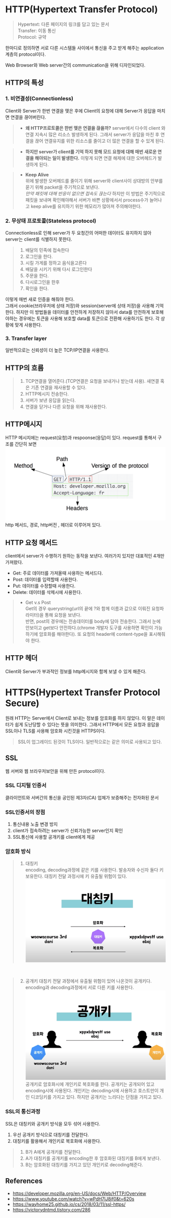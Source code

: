 # HTTP(Hypertext Transfer Protocol)
> Hypertext: 다른 페이지의 링크를 담고 있는 문서   
  Transfer: 이동 통신  
  Protocol: 규약  

한마디로 정의하면 서로 다른 시스템들 사이에서 통신을 주고 받게 해주는 application 계층의 protocol이다.
  
Web Browser와 Web server간의 communication을 위해 디자인되었다. 

## HTTP의 특성
 ### 1. 비연결성(Connectionless) 
 Client와 Server가 한번 연결을 맺은 후에 Client의 요청에 대해 Server가 응답을 마치면 연결을 끊어버린다.

 > - __왜 HTTP프로토콜은 한번 맺은 연결을 끊을까?__
    server에서 다수의 client 와 연결 지속시 많은 리소스 발생하게 된다. 그래서 server가 응답을 마친 후 연결을 끊어 연결유지를 위한 리소스를 줄이고 더 많은 연결을 할 수 있게 된다.

 > - __하지만 server가 client를 기억 하지 못해 모드 요청에 대해 매번 새로운 연결을 해야되는 일이 발생한다.__
     이렇게 되면 연결 해제에 대한 오버헤드가 발생하게 된다.

 > - __Keep Alive__  
     위에 발생한 오버헤드를 줄이기 위해 server와 client사이 상대방의 안부를 묻기 위해 packet을 주기적으로 보낸다.  
    _만약 패킷에 대해 반응이 없으면 접속도 끊는다_
      하지만 이 방법은 주기적으로 패킷을 보내며 확인해야해서 서버가 바쁜 상황에서서 process수가 늘어나고 keep alive를 유지하기 위한 메모리가 많아져 주의해야한다.
  
 
 ### 2. 무상태 프로토콜(Stateless protocol)
   Connectionless로 인해 server가 두 요청간의 어떠한 데이터도 유지하지 않아 server는 client를 식별하지 못한다.
 >   1. 배달의 민족에 접속한다
 >   2. 로그인을 한다.
 >   3. 시킬 가게를 정하고 음식을고른다
 >   4. 배달을 시키기 위해 다시 로그인한다
 >   5. 주문을 한다.
 >   6. 다시로그인을 한후
 >   7. 확인을 한다. 

 이렇게 매번 새로 인증을 해줘야 한다.  
 그래서 cookie(브라우저에 상태 저장)와 session(server에 상태 저장)을 사용해 기억한다.
 하지만 이 방법들을 데이터를 안전하게 저장하지 않아서 data를 안전하게 보호해야하는 경우에는 토큰을 사용해 보호할 data를 토큰으로 전환해 사용하기도 한다. 각 상황에 맞게 사용한다.

 ### 3. Transfer layer
   일반적으로는 신뢰성이 더 높은 TCP/IP연결을 사용한다. 

## HTTP의 흐름
> 1. TCP연결을 열어준다.(TCP연결은 요청을 보내거나 받는데 사용). 새연결 혹은 기존 연결을 재사용할 수 있다.  
> 2. HTTP메시지 전송한다.
> 3. 서버가 보낸 응답을 읽는다.
> 4. 연결을 닫거나 다른 요청을 위해 재사용한다.

 ## HTTP메시지
HTTP 메시지에는 request(요청)과 respoonse(응답)이 있다. 
request를 통해서 구조를 간단히 보면
![IMAGES](../images/httpResponse.png) 
http 메서드, 경로, http버전 , 헤더로 이루어져 있다.

 ## HTTP 요청 메서드
 client에서 server가 수행하기 원하는 동작을 보낸다. 여러가지 있지만 대표적인 4개만 가져왔다.

 - Get: 주로 데이터를 가져올때 사용하는 메서드다.
 - Post: 데이터를 입력할때 사용한다.
 - Put: 데이터를 수정할때 사용한다.
 - Delete: 데이터를 삭제시에 사용한다.

> - Get v.s Post  
  Get의 경우 querystring(url의 끝에 ?와 함께 이름과 값으로 이뤄진 요청파라미터)을 통해 요청을 보낸다.  
  반면, post의 경우에는 전송데이터를 body에 담아 전송한다. 그래서 눈에 안보이고 get보다 안전하다.(chrome 개발자 도구를 사용하면 확인이 가능하기에 암호화를 해야한다). 또 요청의 header에 content-type을 표시해줘야 한다.


  ## HTTP 헤더
  Client와 Server가 부과적인 정보를 http메시지와 함께 보낼 수 있게 해준다.  

# HTTPS(Hypertext Transfer Protocol Secure)
원래 HTTP는 Server에서 Client로 보내는 정보를 암호화를 하지 않았다. 이 말은 데이터가 쉽게 도난당할 수 있다는 뜻을 의미한다. 그래서 HTTP에서 모든 요청과 응답을 SSL이나 TLS를 사용해 암호화 시킨것을 HTTPS이다. 
> SSL이 업그레이드 된것이 TLS이다. 일반적으로는 같은 의미로 사용되고 있다.

## SSL
웹 서버와 웹 브라우저보안을 위해 만든 protocol이다. 

### SSL 디지털 인증서
클라이언트와 서버간의 통신을 공인된 제3자(CA) 업체가 보증해주는 전자화된 문서

### SSL인증서의 장점
1. 통신내용 노출 변경 방지
2. client가 접속하려는 server가 신뢰가능한 server인지 확인
3. SSL통신에 사용할 공개키를 client에게 제공

### 암호화 방식
> 1. 대칭키  
encoding, decoding과정에 같은 키를 사용한다.
발송자와 수신자 둘다 키 보유한다. 대칭키 전달 과정시에 키 유출될 위험이 있다.
![IMAGES](../images/symmetrickey.png) 

<br>

> 2. 공개키
대칭키 전달 과정에서 유출될 위험이 있어 나온것이 공개키다.
encoding과 decoding과정에서 서로 다른 키를 사용한다. 
![IMAGES](../images/publickey.png) 
공개키로 암호화시에 개인키로 복호화를 한다. 공개키는 공개되어 있고 encoding시에 사용된다. 개인키는 decoding시에 사용하고 호스트만이 개인 디코딩키를 가지고 있다.
하지만 공개키는 느리다는 단점을 가지고 있다.

### SSL의 통신과정
SSL은 대칭키와 공개키 방식을 모두 섞어 사용한다. 
1. 우선 공개키 방식으로 대칭키를 전달한다.
2. 대칭키를 활용해서 개인키로 복호화에 사용한다.
> 1. B가 A에게 공개키를 전달한다.
> 2. A가 대칭키를 공개키롤 encoding한 후 암호화된 대칭키를 B에게 보낸다.
> 3. B는 암호화된 대칭키를 가지고 있던 개인키로 decoding해준다.

## References

- https://developer.mozilla.org/en-US/docs/Web/HTTP/Overview  
- https://www.youtube.com/watch?v=wPdH7lJ8jf0&t=620s
- https://wayhome25.github.io/cs/2018/03/11/ssl-https/
- https://victorydntmd.tistory.com/286

 
     

    
